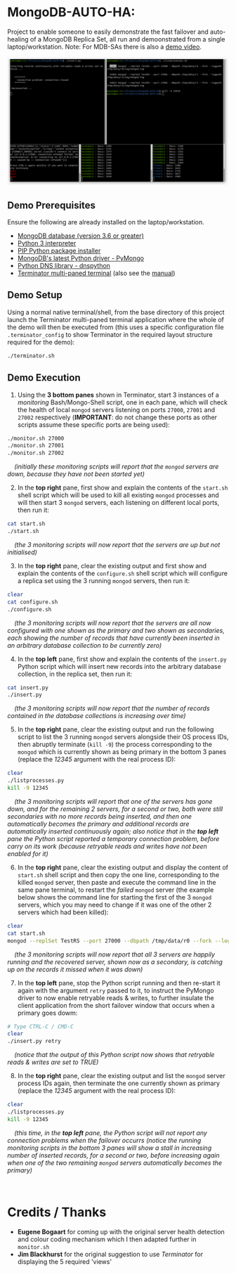 # MongoDB-AUTO-HA: 

Project to enable someone to easily demonstrate the fast failover and auto-healing of a MongoDB Replica Set, all run and demoonstrated from a single laptop/workstation. Note: For MDB-SAs there is also a [demo video](https://drive.google.com/file/d/1sadF-dxZ5aFDdhSmvfcMp2aUYkhHQZ8S/).

 ![Demo UI](.auto_ha.png)

## Demo Prerequisites

Ensure the following are already installed on the laptop/workstation.

- [MongoDB database (version 3.6 or greater)](https://docs.mongodb.com/manual/installation/)
- [Python 3 interpreter](https://www.python.org/downloads/)
- [PIP Python package installer](https://pip.pypa.io/en/stable/installing/)
- [MongoDB's latest Python driver - PyMongo](https://api.mongodb.com/python/current/installation.html)
- [Python DNS library - dnspython](https://pypi.org/project/dnspython/)
- [Terminator multi-paned terminal](https://gnometerminator.blogspot.com/p/introduction.html) (also see the [manual](https://terminator-gtk3.readthedocs.io/))


## Demo Setup

Using a normal native terminal/shell, from the base directory of this project launch the Terminator multi-paned terminal application where the whole of the demo will then be executed from (this uses a specific configuration file `.terminator_config` to show Terminator in the required layout structure required for the demo):
```bash
./terminator.sh
```

## Demo Execution

1. Using the __3 bottom panes__ shown in Terminator, start 3 instances of a _monitoring_ Bash/Mongo-Shell script, one in each pane, which will check the health of local `mongod` servers listening on ports `27000`, `27001` and `27002` respectively (__IMPORTANT__: do not change these ports as other scripts assume these specific ports are being used):
```bash
./monitor.sh 27000
./monitor.sh 27001
./monitor.sh 27002
```

&nbsp;&nbsp;&nbsp;&nbsp;_(initially these monitoring scripts will report that the `mongod` servers are down, because they have not been started yet)_

2. In the __top right__ pane, first show and explain the contents of the `start.sh` shell script which will be used to kill all existing `mongod` processes and will then start 3 `mongod` servers, each listening on different local ports, then run it:
```bash
cat start.sh
./start.sh
```

&nbsp;&nbsp;&nbsp;&nbsp;_(the 3 monitoring scripts will now report that the servers are up but not initialised)_

3. In the __top right__ pane, clear the existing output and first show and explain the contents of the `configure.sh` shell script which will configure a replica set using the 3 running `mongod` servers, then run it:
```bash
clear
cat configure.sh
./configure.sh
```

&nbsp;&nbsp;&nbsp;&nbsp;_(the 3 monitoring scripts will now report that the servers are all now configured with one shown as the primary and two shown as secondaries, each showing the number of records that have currently been inserted in an arbitrary database collection to be currently zero)_

4. In the __top left__ pane, first show and explain the contents of the `insert.py` Python script which will insert new records into the arbitrary database collection, in the replica set, then run it:
```bash
cat insert.py
./insert.py
```

&nbsp;&nbsp;&nbsp;&nbsp;_(the 3 monitoring scripts will now report that the number of records contained in the database collections is increasing over time)_

5. In the __top right__ pane, clear the existing output and run the following script to list the 3 running `mongod` servers alongside their OS process IDs, then abruptly terminate (`kill -9`) the process corresponding to the `mongod` which is currently shown as being primary in the bottom 3 panes (replace the _12345_ argument with the real process ID):
```bash
clear
./listprocesses.py
kill -9 12345
```

&nbsp;&nbsp;&nbsp;&nbsp;_(the 3 monitoring scripts will report that one of the servers has gone down, and for the remaining 2 servers, for a second or two, both were still secondaries with no more records being inserted, and then one automatically becomes the primary and additional records are automatically inserted continuously again; also notice that in the **top left** pane the Python script reported a temporary connection problem, before carry on its work (because retryable reads and writes have not been enabled for it)_

6. In the __top right__ pane, clear the existing output and display the content of `start.sh` shell script and then copy the one line, corresponding to the killed `mongod` server, then paste and execute the command line in the same pane terminal, to restart the _failed_ `mongod` server (the example below shows the command line for starting the first of the 3 `mongod` servers, which you may need to change if it was one of the other 2 servers which had been killed):
```bash
clear
cat start.sh
mongod --replSet TestRS --port 27000 --dbpath /tmp/data/r0 --fork --logpath /tmp/data/r0/log/mongod.log
```

&nbsp;&nbsp;&nbsp;&nbsp;_(the 3 monitoring scripts will now report that all 3 servers are happily running and the recovered server, shown now as a secondary, is catching up on the records it missed when it was down)_

7. In the __top left__ pane, stop the Python script running and then re-start it again with the argument `retry` passed to it, to instruct the PyMongo driver to now enable retryable reads & writes, to further insulate the client application from the short failover window that occurs when a primary goes dowm:

```bash
# Type CTRL-C / CMD-C
clear
./insert.py retry
```

&nbsp;&nbsp;&nbsp;&nbsp;_(notice that the output of this Python script now shows that retryable reads & writes are set to TRUE)_

8. In the __top right__ pane, clear the existing output and list the `mongod` server process IDs again, then terminate the one currently shown as primary (replace the _12345_ argument with the real process ID):
```bash
clear
./listprocesses.py
kill -9 12345
```

&nbsp;&nbsp;&nbsp;&nbsp;_(this time, in the **top left** pane, the Python script will not report any connection problems when the failover occurrs (notice the running monitoring scripts in the bottom 3 panes will show a stall in increasing number of inserted records, for a second or two, before increasing again when one of the two remaining `mongod` servers automatically becomes the primary)_

&nbsp;

# Credits / Thanks

* __Eugene Bogaart__ for coming up with the original server health detection and colour coding mechanism which I then adapted further in `monitor.sh`
* __Jim Blackhurst__ for the original suggestion to use _Terminator_ for displaying the 5 required 'views'

